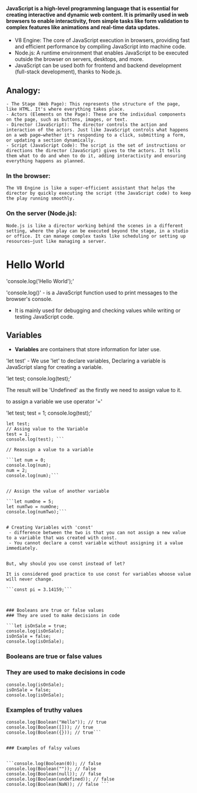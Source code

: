 #### JavaScript is a high-level programming language that is essential for creating interactive and dynamic web content. It is primarily used in web browsers to enable interactivity, from simple tasks like form validation to complex features like animations and real-time data updates.
 - V8 Engine: The core of JavaScript execution in browsers, providing fast and efficient performance by compiling JavaScript into machine code.
 - Node.js: A runtime environment that enables JavaScript to be executed outside the browser on servers, desktops, and more.
 - JavaScript can be used both for frontend and backend development (full-stack development), thanks to Node.js.

## Analogy:

    - The Stage (Web Page): This represents the structure of the page, like HTML. It's where everything takes place.
    - Actors (Elements on the Page): These are the individual components on the page, such as buttons, images, or text.
    - Director (JavaScript): The director controls the action and interaction of the actors. Just like JavaScript controls what happens on a web page—whether it's responding to a click, submitting a form, or updating a section dynamically.
    - Script (JavaScript Code): The script is the set of instructions or directions the director (JavaScript) gives to the actors. It tells them what to do and when to do it, adding interactivity and ensuring everything happens as planned. 
### In the browser:

    The V8 Engine is like a super-efficient assistant that helps the director by quickly executing the script (the JavaScript code) to keep the play running smoothly.

### On the server (Node.js):

    Node.js is like a director working behind the scenes in a different setting, where the play can be executed beyond the stage, in a studio or office. It can manage complex tasks like scheduling or setting up resources—just like managing a server.

# Hello World 

'console.log('Hello World');'

'console.log()' -  is a JavaScript function used to print messages to the browser's console.
 -  It is mainly used for debugging and checking values while writing or testing JavaScript code.

 ## Variables 

  - <b>Variables</b> are containers that store information for later use.

  'let test' - We use 'let' to declare variables, Declaring a variable is JavaScript slang for creating a variable.

  
'let test;
console.log(test);'

The result will be 'Undefined' as the firstly we need to assign value to it.

to assign a variable we use operator '='

'let test;
test = 1;
console.log(test);'

```// Declaring Variable
let test;
// Assing value to the Variable 
test = 1;
console.log(test); ```

// Reassign a value to a variable

```let num = 0;
console.log(num);
num = 2;
console.log(num);```


// Assign the value of another variable

```let numOne = 5;
let numTwo = numOne;
console.log(numTwo);```


# Creating Variables with 'const'
 - difference between the two is that you can not assign a new value to a variable that was created with const.
 - You cannot declare a const variable without assigning it a value immediately.


But, why should you use const instead of let?

It is considered good practice to use const for variables whoose value will never change.

```const pi = 3.14159;```



### Booleans are true or false values
### They are used to make decisions in code

```let isOnSale = true;
console.log(isOnSale);
isOnSale = false;
console.log(isOnSale); 
```
### Booleans are true or false values
### They are used to make decisions in code

```let isOnSale = true;
console.log(isOnSale);
isOnSale = false;
console.log(isOnSale);
```

### Examples of truthy values

```console.log(Boolean(100)); // true
console.log(Boolean("Hello")); // true
console.log(Boolean([])); // true
console.log(Boolean({})); // true```


### Examples of falsy values


```console.log(Boolean(0)); // false
console.log(Boolean("")); // false
console.log(Boolean(null)); // false
console.log(Boolean(undefined)); // false
console.log(Boolean(NaN)); // false ```